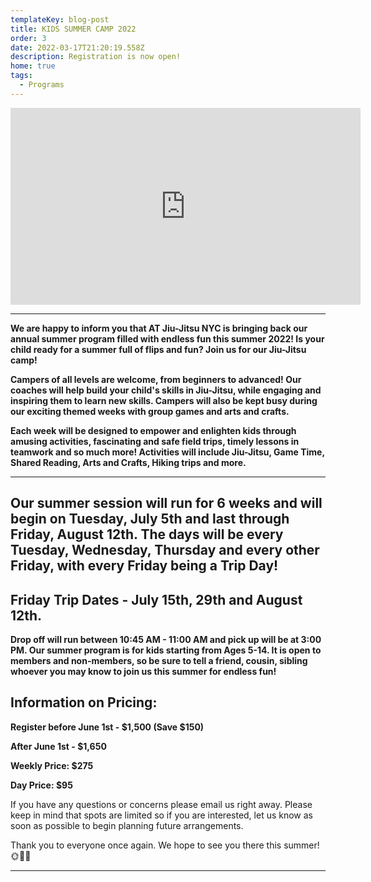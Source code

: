 ```yaml
---
templateKey: blog-post
title: KIDS SUMMER CAMP 2022
order: 3
date: 2022-03-17T21:20:19.558Z
description: Registration is now open!
home: true
tags:
  - Programs
---
```

<iframe width="560" height="315" src="https://www.youtube.com/embed/due_uL4FLCI" title="YouTube video player" frameborder="0" allow="accelerometer; autoplay; clipboard-write; encrypted-media; gyroscope; picture-in-picture" allowfullscreen></iframe>

- - -

**We are happy to inform you that AT Jiu-Jitsu NYC is bringing back our annual summer program filled with endless fun this summer 2022! Is your child ready for a summer full of flips and fun? Join us for our Jiu-Jitsu camp!** 

**Campers of all levels are welcome, from beginners to advanced! Our coaches will help build your child's skills in Jiu-Jitsu, while engaging and inspiring them to learn new skills. Campers will also be kept busy during our exciting themed weeks with group games and arts and crafts.**

**Each week will be designed to empower and enlighten kids through amusing activities, fascinating and safe field trips, timely lessons in teamwork and so much more! Activities will include Jiu-Jitsu, Game Time, Shared Reading, Arts and Crafts, Hiking trips and more.**

- - -

## **Our summer session will run for 6 weeks and will begin on Tuesday, July 5th and last through Friday, August 12th. The days will be every Tuesday, Wednesday, Thursday and every other Friday, with every Friday being a Trip Day!**

## **Friday Trip Dates -** July 15th, 29th and August 12th.

**Drop off will run between 10:45 AM - 11:00 AM and pick up will be at 3:00 PM. Our summer program is for kids starting from Ages 5-14. It is open to members and non-members, so be sure to tell a friend, cousin, sibling whoever you may know to join us this summer for endless fun!**

## Information on Pricing:

**Register before June 1st - $1,500 (Save $150)**

**After June 1st - $1,650**

**Weekly Price: $275**

**Day Price: $95**

If you have any questions or concerns please email us right away. Please keep in mind that spots are limited so if you are interested, let us know as soon as possible to begin planning future arrangements.

Thank you to everyone once again. We hope to see you there this summer! 🌞🌈🌺

- - - 
